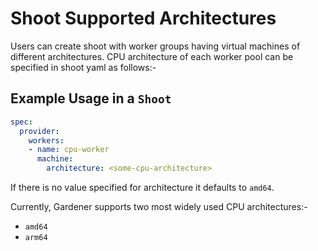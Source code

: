 # Shoot Supported Architectures

Users can create shoot with worker groups having virtual machines of different architectures. CPU architecture of each worker pool can be specified in shoot yaml as follows:-

## Example Usage in a `Shoot`

```yaml
spec:
  provider:
    workers:
    - name: cpu-worker
      machine:
        architecture: <some-cpu-architecture>
```

If there is no value specified for architecture it defaults to `amd64`.

Currently, Gardener supports two most widely used CPU architectures:-

* `amd64`
* `arm64`
